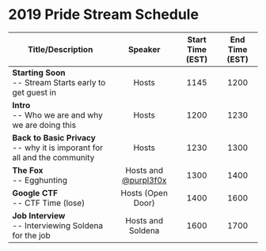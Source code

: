# 2019 Pride Stream Schedule

| Title/Description | Speaker | Start Time (EST) | End Time (EST) |
|--------------------------------------------------------------------|:-------------------:|:----------:|:--------:|
| **Starting Soon** <br> -- Stream Starts early to get guest in | Hosts | 1145 | 1200 |
| **Intro** <br> -- Who we are and why we are doing this | Hosts | 1200 | 1230 |
| **Back to Basic Privacy** <br> -- why it is imporant for all and the community  | Hosts | 1230 | 1300 |
| **The Fox** <br> -- Egghunting | Hosts and [@purpl3f0x](ttps://twitter.com/purpl3_f0x) | 1300 | 1400 |
| **Google CTF** <br> -- CTF Time (lose)  | Hosts (Open Door)   | 1400 | 1600 |
| **Job Interview** <br> -- Interviewing Soldena for the job | Hosts and Soldena | 1600 | 1700 |


